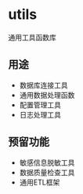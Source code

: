 # utils

通用工具函数库

## 用途
- 数据库连接工具
- 通用数据处理函数
- 配置管理工具
- 日志处理工具

## 预留功能
- 敏感信息脱敏工具
- 数据质量检查工具
- 通用ETL框架
